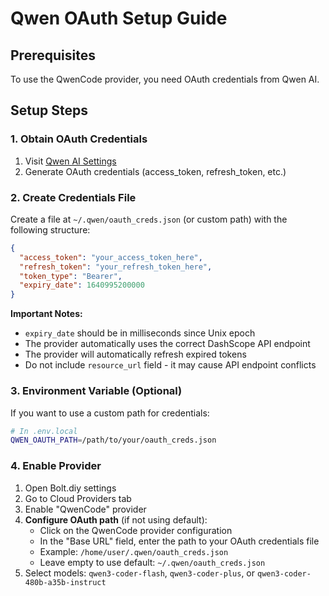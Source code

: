 # Qwen OAuth Setup Guide

## Prerequisites

To use the QwenCode provider, you need OAuth credentials from Qwen AI.

## Setup Steps

### 1. Obtain OAuth Credentials

1. Visit [Qwen AI Settings](https://chat.qwen.ai/settings)
2. Generate OAuth credentials (access_token, refresh_token, etc.)

### 2. Create Credentials File

Create a file at `~/.qwen/oauth_creds.json` (or custom path) with the following structure:

```json
{
  "access_token": "your_access_token_here",
  "refresh_token": "your_refresh_token_here",
  "token_type": "Bearer",
  "expiry_date": 1640995200000
}
```

**Important Notes:**
- `expiry_date` should be in milliseconds since Unix epoch
- The provider automatically uses the correct DashScope API endpoint
- The provider will automatically refresh expired tokens
- Do not include `resource_url` field - it may cause API endpoint conflicts

### 3. Environment Variable (Optional)

If you want to use a custom path for credentials:

```bash
# In .env.local
QWEN_OAUTH_PATH=/path/to/your/oauth_creds.json
```

### 4. Enable Provider

1. Open Bolt.diy settings
2. Go to Cloud Providers tab
3. Enable "QwenCode" provider
4. **Configure OAuth path** (if not using default):
   - Click on the QwenCode provider configuration
   - In the "Base URL" field, enter the path to your OAuth credentials file
   - Example: `/home/user/.qwen/oauth_creds.json`
   - Leave empty to use default: `~/.qwen/oauth_creds.json`
5. Select models: `qwen3-coder-flash`, `qwen3-coder-plus`, or `qwen3-coder-480b-a35b-instruct`
